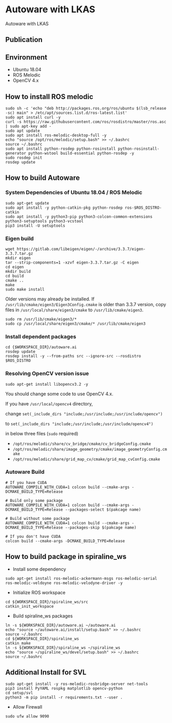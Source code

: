 # Autoware with LKAS
Autoware with LKAS

## Publication


## Environment

- Ubuntu 18.04
- ROS Melodic
- OpenCV 4.x

## How to install ROS melodic
```
sudo sh -c 'echo "deb http://packages.ros.org/ros/ubuntu $(lsb_release -sc) main" > /etc/apt/sources.list.d/ros-latest.list'
sudo apt install curl -y
curl -s https://raw.githubusercontent.com/ros/rosdistro/master/ros.asc | sudo apt-key add -
sudo apt update
sudo apt install ros-melodic-desktop-full -y
echo "source /opt/ros/melodic/setup.bash" >> ~/.bashrc
source ~/.bashrc
sudo apt install python-rosdep python-rosinstall python-rosinstall-generator python-wstool build-essential python-rosdep -y
sudo rosdep init
rosdep update
```

## How to build Autoware
### System Dependencies of Ubuntu 18.04 / ROS Melodic
```
sudo apt-get update
sudo apt install -y python-catkin-pkg python-rosdep ros-$ROS_DISTRO-catkin
sudo apt install -y python3-pip python3-colcon-common-extensions python3-setuptools python3-vcstool
pip3 install -U setuptools
```

### Eigen build
```
wget https://gitlab.com/libeigen/eigen/-/archive/3.3.7/eigen-3.3.7.tar.gz
mkdir eigen
tar --strip-components=1 -xzvf eigen-3.3.7.tar.gz -C eigen
cd eigen
mkdir build
cd build
cmake ..
make
sudo make install
```

Older versions may already be installed. If `/usr/lib/cmake/eigen3/Eigen3Config.cmake` is older than 3.3.7 version, copy files in `/usr/local/share/eigen3/cmake` to `/usr/lib/cmake/eigen3`.
```
sudo rm /usr/lib/cmake/eigen3/*
sudo cp /usr/local/share/eigen3/cmake/* /usr/lib/cmake/eigen3
```

### Install dependent packages
```
cd {$WORKSPACE_DIR}/autoware.ai
rosdep update
rosdep install -y --from-paths src --ignore-src --rosdistro $ROS_DISTRO
```

### Resolving OpenCV version issue
```
sudo apt-get install libopencv3.2 -y
```

You should change some code to use OpenCV 4.x.

If you have `/usr/local/opencv4` directory,

change `set(_include_dirs "include;/usr/include;/usr/include/opencv")`

to `set(_include_dirs "include;/usr/include;/usr/include/opencv4")`

in below three files (`sudo` required)
  - `/opt/ros/melodic/share/cv_bridge/cmake/cv_bridgeConfig.cmake`
  - `/opt/ros/melodic/share/image_geometry/cmake/image_geometryConfig.cmake`
  - `/opt/ros/melodic/share/grid_map_cv/cmake/grid_map_cvConfig.cmake`

### Autoware Build
```
# If you have CUDA
AUTOWARE_COMPILE_WITH_CUDA=1 colcon build --cmake-args -DCMAKE_BUILD_TYPE=Release

# Build only some package
AUTOWARE_COMPILE_WITH_CUDA=1 colcon build --cmake-args -DCMAKE_BUILD_TYPE=Release --packages-select $(pakcage name)

# Build without some package
AUTOWARE_COMPILE_WITH_CUDA=1 colcon build --cmake-args -DCMAKE_BUILD_TYPE=Release --packages-skip $(pakcage name)

# If you don't have CUDA
colcon build --cmake-args -DCMAKE_BUILD_TYPE=Release
```

## How to build package in spiraline_ws
* Install some dependency
```
sudo apt-get install ros-melodic-ackermann-msgs ros-melodic-serial ros-melodic-veldoyne ros-melodic-velodyne-driver -y
```

* Initialize ROS workspace
```
cd ${WORKSPACE_DIR}/spiraline_ws/src
catkin_init_workspace
```

* Build spiraline_ws packages
```
ln -s ${WORKSPACE_DIR}/autoware.ai ~/autoware.ai
echo "source ~/autoware.ai/install/setup.bash" >> ~/.bashrc
source ~/.bashrc
cd ${WORKSPACE_DIR}/spiraline_ws
catkin_make
ln -s ${WORKSPACE_DIR}/spiraline_ws ~/spiraline_ws
echo "source ~/spiraline_ws/devel/setup.bash" >> ~/.bashrc
source ~/.bashrc

```

## Additional Install for SVL
```
sudo apt-get install -y ros-melodic-rosbridge-server net-tools
pip3 install PyYAML rospkg matplotlib opencv-python
cd setup/svl
python3 -m pip install -r requirements.txt --user .
```

* Allow Firewall
```
sudo ufw allow 9090
```
